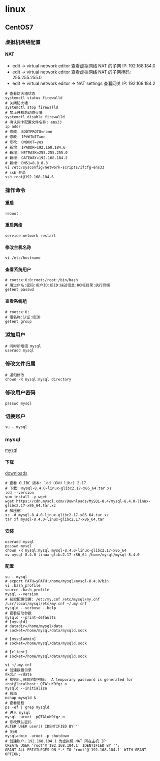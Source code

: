 # linux

## CentOS7

### 虚拟机网络配置

#### NAT

- edit -> virtual network editor 查看虚拟网络 NAT 的子网 IP: 192.168.184.0
- edit -> virtual network editor 查看虚拟网络 NAT 的子网掩码: 255.255.255.0
- edit -> virtual network editor -> NAT settings 查看网关 IP: 192.168.184.2

```shell
# 查看防火墙状态
systemctl status firewalld
# 关闭防火墙
systemctl stop firewalld
# 禁止开机启动防火墙
systemctl disable firewalld
# 确认网卡配置文件名称: ens33
ip addr
# 修改: BOOTPROTO=none
# 修改: IPV6INIT=no
# 修改: ONBOOT=yes
# 新增: IPADDR=192.168.184.6
# 新增: NETMASK=255.255.255.0
# 新增: GATEWAY=192.168.184.2
# 新增: DNS1=8.8.8.8
vi /etc/sysconfig/network-scripts/ifcfg-ens33
# ssh 登录
ssh root@192.168.184.6
```

### 操作命令

#### 重启

```shell
reboot
```

#### 重启网络

```shell
service network restart
```

#### 修改主机名称

```shell
vi /etc/hostname
```

#### 查看系统用户

```shell
# root:x:0:0:root:/root:/bin/bash
# 用过户名:密码:用户ID:组ID:描述信息:HOME目录:执行终端
getent passwd
```

#### 查看系统组

```shell
# root:x:0:
# 组名称:认证:组ID
getent group
```

### 添加用户

```shell
# 同时新增组 mysql
useradd mysql
```

### 修改文件归属

```shell
# 递归修改
chown -R mysql:mysql directory
```

### 修改用户密码

```shell
passwd mysql
```

### 切换账户

```shell
su - mysql
```

### mysql

[mysql](https://dev.mysql.com/doc/refman/8.4/en/)

#### 下载

[downloads](https://dev.mysql.com/downloads/)

```shell
# 查看 GLIBC 版本: ldd (GNU libc) 2.17
# 下载: mysql-8.4.0-linux-glibc2.17-x86_64.tar.xz
ldd --version
yum install -y wget
wget https://cdn.mysql.com//Downloads/MySQL-8.4/mysql-8.4.0-linux-glibc2.17-x86_64.tar.xz
# 解压缩
xz -d mysql-8.4.0-linux-glibc2.17-x86_64.tar.xz
tar xf mysql-8.4.0-linux-glibc2.17-x86_64.tar
```

#### 安装

```shell
useradd mysql
passwd mysql
chown -R mysql:mysql mysql-8.4.0-linux-glibc2.17-x86_64
mv mysql-8.4.0-linux-glibc2.17-x86_64 /home/mysql/mysql-8.4.0
```

#### 配置

```shell
su - mysql
# export PATH=$PATH:/home/mysql/mysql-8.4.0/bin
vi .bash_profile
source .bash_profile
mysql --version
# 获取配置位置: /etc/my.cnf /etc/mysql/my.cnf /usr/local/mysql/etc/my.cnf ~/.my.cnf
mysqld --verbose --help
# 查看启动参数
mysqld --print-defaults
# [mysqld]
# datadir=/home/mysql/data
# socket=/home/mysql/data/mysqld.sock

# [mysqladmin]
# socket=/home/mysql/data/mysqld.sock

# [client]
# socket=/home/mysql/data/mysqld.sock

vi ~/.my.cnf
# 创建数据目录
mkdir ~/data
# 初始化,获取初始密码:  A temporary password is generated for root@localhost: QTAluK9fgz_o
mysqld --initialize
# 启动
nohup mysqld &
# 查看进程
ps -ef | grep mysqld
# 进入 mysql
mysql -uroot -pQTAluK9fgz_o
# 修改默认密码
ALTER USER user() IDENTIFIED BY ''
# 关闭
mysqladmin -uroot -p shutdown
# 创建账户，192.168.184.1 为虚拟机 NAT 所在主机 IP
CREATE USER 'root'@'192.168.184.1' IDENTIFIED BY '';
GRANT ALL PRIVILEGES ON *.* TO 'root'@'192.168.184.1' WITH GRANT OPTION;
```
